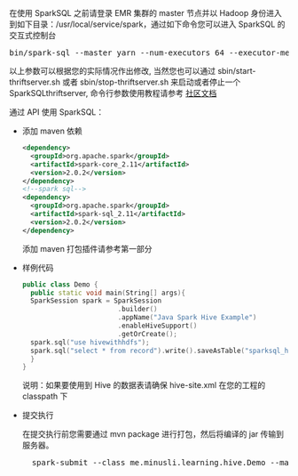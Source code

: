 在使用 SparkSQL 之前请登录 EMR 集群的 master 节点并以 Hadoop 身份进入到如下目录：/usr/local/service/spark，通过如下命令您可以进入 SparkSQL 的交互式控制台

<pre>
bin/spark-sql --master yarn --num-executors 64 --executor-memory 2g
</pre>

以上参数可以根据您的实际情况作出修改, 当然您也可以通过 sbin/start-thriftserver.sh 或者 sbin/stop-thriftserver.sh 来启动或者停止一个  SparkSQLthriftserver, 命令行参数使用教程请参考 [社区文档](http://spark.apache.org/docs/latest/sql-programming-guide.html)

通过 API 使用 SparkSQL：

- 添加 maven 依赖  

    ``` XML
    <dependency>
      <groupId>org.apache.spark</groupId>
      <artifactId>spark-core_2.11</artifactId>
      <version>2.0.2</version>
    </dependency>
    <!--spark sql-->
    <dependency>
      <groupId>org.apache.spark</groupId>
      <artifactId>spark-sql_2.11</artifactId>
      <version>2.0.2</version>
    </dependency>
    ```  
 
    添加 maven 打包插件请参考第一部分

- 样例代码

    ``` c++
    public class Demo {
      public static void main(String[] args){
      SparkSession spark = SparkSession
                            .builder()
                            .appName("Java Spark Hive Example")
                            .enableHiveSupport()
                            .getOrCreate();
      spark.sql("use hivewithhdfs");
      spark.sql("select * from record").write().saveAsTable("sparksql_hive_test");
      }
    }
    ```

    说明：如果要使用到 Hive 的数据表请确保 hive-site.xml 在您的工程的 classpath 下

- 提交执行   

  在提交执行前您需要通过 mvn package 进行打包，然后将编译的 jar 传输到服务器。

    <pre>
    spark-submit --class me.minusli.learning.hive.Demo --master yarn-client sparkstreaming-1.0-SNAPSHOT-jar-with-dependencies.jar
    </pre>
